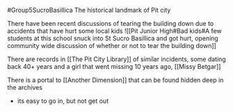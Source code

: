 #Group5SucroBasillica 
The historical landmark of Pit city

There have been recent discussions of tearing the building down due to accidents that have hurt some local kids
![[Pit Junior High#Bad kids#A few students at this school snuck into St Sucro Basillica and got hurt, opening community wide discussion of whether or not to tear the building down]]


There are records in [[The Pit City Library]] of similar incidents, some dating back 40+ years and a girl that went missing 10 years ago, [[Missy Betgar]] 

There is a portal to [[Another Dimension]] that can be found hidden deep in the archives
- its easy to go in, but not get out